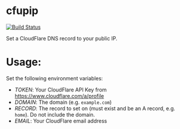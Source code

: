 # cfupip

[![Build Status](https://travis-ci.org/aaronbbrown/cfupip.svg?branch=master)](https://travis-ci.org/aaronbbrown/cfupip)

Set a CloudFlare DNS record to your public IP.

# Usage:

Set the following environment variables:

* *TOKEN*: Your CloudFlare API Key from https://www.cloudflare.com/a/profile
* *DOMAIN*: The domain (e.g. `example.com`)
* *RECORD*: The record to set on (must exist and be an A record, e.g. `home`).
  Do not include the domain.
* *EMAIL*: Your CloudFlare email address
